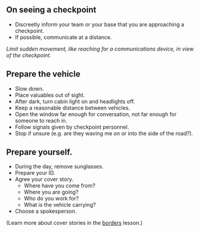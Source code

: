 [Title]: # (On Approach)
[Order]: # (1)

## On seeing a checkpoint

*	Discreetly inform your team or your base that you are approaching a checkpoint. 
*	If possible, communicate at a distance. 

*Limit sudden movement, like reaching for a communications device, in view of the checkpoint.*  

## Prepare the vehicle

*   Slow down.
*   Place valuables out of sight.
*   After dark, turn cabin light on and headlights off. 
*   Keep a reasonable distance between vehicles.
*   Open the window far enough for conversation, not far enough for someone to reach in. 
*   Follow signals given by checkpoint personnel.
*	Stop if unsure (e.g. are they waving me on or into the side of the road?). 

## Prepare yourself.

*   During the day, remove sunglasses. 
*   Prepare your ID. 
*	Agree your cover story.
	* Where have you come from? 
    * Where you are going?
    * Who do you work for?
    * What is the vehicle carrying?  
*   Choose a spokesperson. 

(Learn more about cover stories in the [borders](umbrella://lesson/borders) lesson.)  